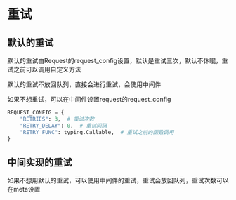# 重试

## 默认的重试
默认的重试由Request的request_config设置，默认是重试三次，默认不休眠，重试之前可以调用自定义方法

默认的重试不放回队列，直接会进行重试，会使用中间件

如果不想重试，可以在中间件设置request的request_config

```python
REQUEST_CONFIG = {
    "RETRIES": 3,  # 重试次数
    "RETRY_DELAY": 0,  # 重试间隔
    "RETRY_FUNC": typing.Callable,  # 重试之前的函数调用
}
```

## 中间实现的重试
如果不想用默认的重试，可以使用中间件的重试，重试会放回队列，重试次数可以在meta设置
